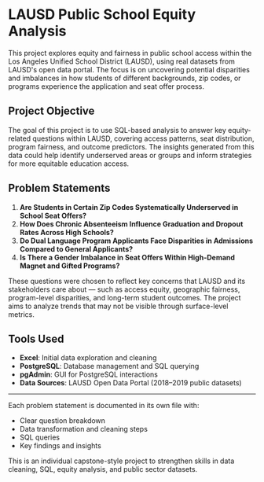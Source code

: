 # LAUSD Public School Equity Analysis

This project explores equity and fairness in public school access within the Los Angeles Unified School District (LAUSD), using real datasets from LAUSD's open data portal. The focus is on uncovering potential disparities and imbalances in how students of different backgrounds, zip codes, or programs experience the application and seat offer process.

## Project Objective

The goal of this project is to use SQL-based analysis to answer key equity-related questions within LAUSD, covering access patterns, seat distribution, program fairness, and outcome predictors. The insights generated from this data could help identify underserved areas or groups and inform strategies for more equitable education access.

## Problem Statements

1. **Are Students in Certain Zip Codes Systematically Underserved in School Seat Offers?**
2. **How Does Chronic Absenteeism Influence Graduation and Dropout Rates Across High Schools?**
3. **Do Dual Language Program Applicants Face Disparities in Admissions Compared to General Applicants?**
4. **Is There a Gender Imbalance in Seat Offers Within High-Demand Magnet and Gifted Programs?**

These questions were chosen to reflect key concerns that LAUSD and its stakeholders care about — such as access equity, geographic fairness, program-level disparities, and long-term student outcomes. The project aims to analyze trends that may not be visible through surface-level metrics.

## Tools Used

* **Excel**: Initial data exploration and cleaning
* **PostgreSQL**: Database management and SQL querying
* **pgAdmin**: GUI for PostgreSQL interactions
* **Data Sources**: LAUSD Open Data Portal (2018–2019 public datasets)

---

Each problem statement is documented in its own file with:

* Clear question breakdown
* Data transformation and cleaning steps
* SQL queries
* Key findings and insights

This is an individual capstone-style project to strengthen skills in data cleaning, SQL, equity analysis, and public sector datasets.
